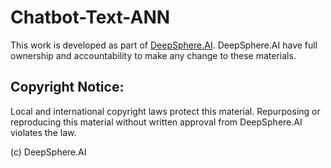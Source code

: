 # Chatbot-Text-ANN

This work is developed as part of [DeepSphere.AI](https://github.com/Deepsphere-AI). DeepSphere.AI have full ownership and accountability to make any change to these materials.

## Copyright Notice:
Local and international copyright laws protect this material. Repurposing or reproducing this material without written approval from DeepSphere.AI violates the law.

(c) DeepSphere.AI